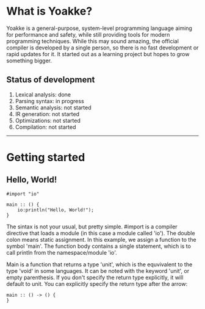 # What is Yoakke?
Yoakke is a general-purpose, system-level programming language aiming for performance and safety, while still providing tools for modern programming techniques. While this may sound amazing, the official compiler is developed by a single person, so there is no fast development or rapid updates for it. It started out as a learning project but hopes to grow something bigger.

## Status of development
1. Lexical analysis: done
2. Parsing syntax: in progress
3. Semantic analysis: not started
4. IR generation: not started
5. Optimizations: not started
6. Compilation: not started

___
# Getting started

## Hello, World!
```
#import "io"

main :: () {
    io:println("Hello, World!");
}
```
The sintax is not your usual, but pretty simple. #import is a compiler directive that loads a module (in this case a module called 'io'). The double colon means static assignment. In this example, we assign a function to the symbol 'main'. The function body contains a single statement, which is to call println from the namespace/module 'io'.

Main is a function that returns a type 'unit', which is the equvivalent to the type 'void' in some languages. It can be noted with the keyword 'unit', or empty parenthesis. If you don't specify the return type explicitly, it will default to unit. You can explicitly specify the return type after the arrow:
```
main :: () -> () {
}
```
